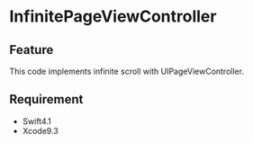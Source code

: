 # InfinitePageViewController

## Feature
This code implements infinite scroll with UIPageViewController.

## Requirement
- Swift4.1
- Xcode9.3
